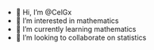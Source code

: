 - 👋 Hi, I’m @CelGx
- 👀 I’m interested in mathematics
- 🌱 I’m currently learning mathematics
- 💞️ I’m looking to collaborate on statistics


<!---
CelGx/CelGx is a ✨ special ✨ repository because its `README.md` (this file) appears on your GitHub profile.
You can click the Preview link to take a look at your changes.
--->
